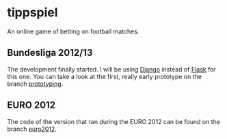 # tippspiel
An online game of betting on football matches.

## Bundesliga 2012/13
The development finally started. I will be using [Django](https://www.djangoproject.com/) instead of [Flask](http://flask.pocoo.org/) for this one. You can take a look at the first, really early prototype on the branch [prototyping](tree/prototyping).

## EURO 2012
The code of the version that ran during the EURO 2012 can be found on the branch [euro2012](tree/euro2012).
